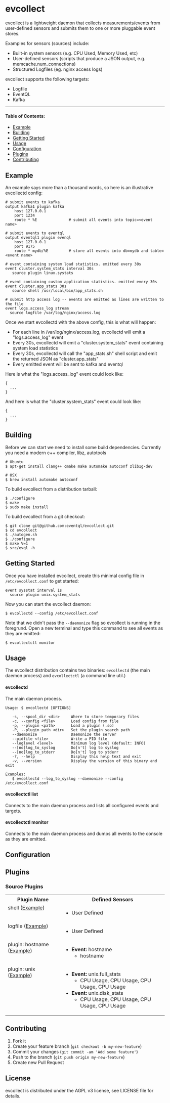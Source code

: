 # evcollect

evcollect is a lightweight daemon that collects measurements/events from
user-defined sensors and submits them to one or more pluggable event stores.

Examples for sensors (sources) include:
  - Built-in system sensors (e.g. CPU Used, Memory Used, etc)
  - User-defined sensors (scripts that produce a JSON output, e.g. memcache.num_connections)
  - Structured Logfiles (eg. nginx access logs)

evcollect supports the following targets:
  - Logfile
  - EventQL
  - Kafka

---

#### Table of Contents:
- [Example](#example)
- [Building](#building)
- [Getting Started](#getting-started)
- [Usage](#usage)
- [Configuration](#configuration)
- [Plugins](#plugins)
- [Contributing](#contributing)

## Example

An example says more than a thousand words, so here is an illustrative evcollectd
config:

    # submit events to kafka
    output kafka1 plugin kafka
        host 127.0.0.1
        port 1234
        route * %E              # submit all events into topic=<event name>

    # submit events to eventql
    output eventql1 plugin evenql
        host 127.0.0.1
        port 9175
        route * mydb/%E         # store all events into db=mydb and table=<event name>

    # event containing system load statistics. emitted every 30s
    event cluster.system_stats interval 30s
       source plugin linux.systats

    # event containing custom application statistics. emitted every 30s
    event cluster.app_stats 30s
       source shell /usr/local/bin/app_stats.sh

    # submit http access log -- events are emitted as lines are written to the file
    event logs.access_log stream
      source logfile /var/log/nginx/access.log


Once we start evcollectd with the above config, this is what will happen:

  - For each line in /var/log/nginx/access.log, evcollectd will emit a "logs.access_log" event
  - Every 30s, evcollectd will emit a "cluster.system_stats" event containing system load statistics
  - Every 30s, evcollectd will call the "app_stats.sh" shell script and emit the returned JSON as "cluster.app_stats"
  - Every emitted event will be sent to kafka and eventql

Here is what the "logs.access_log" event could look like:

    {
      ...
    }

And here is what the "cluster.system_stats" event could look like:

    {
      ...
    }

## Building

Before we can start we need to install some build dependencies. Currently
you need a modern c++ compiler, libz, autotools

    # Ubuntu
    $ apt-get install clang++ cmake make automake autoconf zlib1g-dev

    # OSX
    $ brew install automake autoconf

To build evcollect from a distribution tarball:

    $ ./configure
    $ make
    $ sudo make install

To build evcollect from a git checkout:

    $ git clone git@github.com:eventql/evcollect.git
    $ cd evcollect
    $ ./autogen.sh
    $ ./configure
    $ make V=1
    $ src/evql -h


## Getting Started

Once you have installed evcollect, create this minimal config file in `/etc/evcollect.conf`
to get started:

    event sysstat interval 1s
      source plugin unix.system_stats

Now you can start the evcollect daemon:

    $ evcollectd --config /etc/evcollect.conf

Note that we didn't pass the `--daemonize` flag so evcollect is running in the
foregrund. Open a new terminal and type this command to see all events as they
are emitted:

    $ evcollectctl monitor

## Usage

The evcollect distribution contains two binaries: `evcollectd` (the main
daemon process) and `evcollectctl` (a command line util.)


#### evcollectd

The main daemon process.

    Usage: $ evcollectd [OPTIONS]

       -s, --spool_dir <dir>     Where to store temporary files
       -c, --config <file>       Load config from file
       -p, --plugin <path>       Load a plugin (.so)
       -P, --plugin_path <dir>   Set the plugin search path
       --daemonize               Daemonize the server
       --pidfile <file>          Write a PID file
       --loglevel <level>        Minimum log level (default: INFO)
       --[no]log_to_syslog       Do[n't] log to syslog
       --[no]log_to_stderr       Do[n't] log to stderr
       -?, --help                Display this help text and exit
       -v, --version             Display the version of this binary and exit

    Examples:
       $ evcollectd --log_to_syslog --daemonize --config /etc/evcollect.conf


#### evcollectctl list

Connects to the main daemon process and lists all configured events and targets.

#### evcollectctl monitor

Connects to the main daemon process and dumps all events to the console as they
are emitted.

## Configuration

## Plugins

### Source Plugins

<table>
  <tr>
    <th>Plugin Name</th>
    <th>Defined Sensors</th>
  <tr>

  <tr>
    <td valign="top">shell (<a href="">Example</a>)</td>
    <td>
      <ul>
        <li>
          User Defined
        </li>
      </ul>
    </td>
  </tr>

  <tr>
    <td valign="top">logfile (<a href="">Example</a>)</td>
    <td>
      <ul>
        <li>
          User Defined
        </li>
      </ul>
    </td>
  </tr>

  <tr>
    <td valign="top">plugin: hostname (<a href="">Example</a>)</td>
    <td>
      <ul>
        <li>
          <b>Event:</b> hostname
          <ul>
            <li>hostname</li>
          </ul>
        </li>
      </ul>
    </td>
  </tr>

  <tr>
    <td valign="top">plugin: unix (<a href="">Example</a>)</td>
    <td>
      <ul>
        <li>
          <b>Event:</b> unix.full_stats
          <ul>
            <li>CPU Usage, CPU Usage, CPU Usage, CPU Usage</li>
          </ul>
        </li>
        <li>
          <b>Event:</b> unix.disk_stats
          <ul>
            <li>CPU Usage, CPU Usage, CPU Usage, CPU Usage</li>
          </ul>
        </li>
      </ul>
    </td>
  </tr>

</table>

## Contributing

1. Fork it
2. Create your feature branch (`git checkout -b my-new-feature`)
3. Commit your changes (`git commit -am 'Add some feature'`)
4. Push to the branch (`git push origin my-new-feature`)
5. Create new Pull Request

## License

evcollect is distributed under the AGPL v3 license, see LICENSE file for details.

